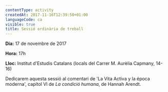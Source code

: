 ```yaml
---
contentType: activity
createdAt: 2017-11-16T12:39:50+01:00
languageCode: ca
visible: true
title: Sessió ordinària de treball
---
```


**Dia:** 17 de novembre de 2017

**Hora:** 17h

**Lloc:** Institut d'Estudis Catalans (locals del Carrer M. Aurèlia Capmany, 14-16)

Dedicarem aquesta sessió al comentari de 'La Vita Activa y la época moderna', capítol VI de _La condició humana_, de Hannah Arendt.